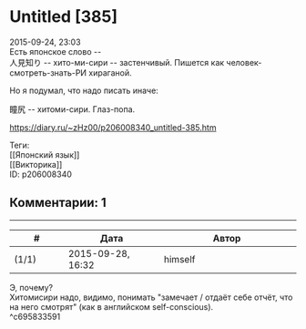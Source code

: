 Untitled [385]
==============

  
2015-09-24, 23:03  
 Есть японское слово --   
 人見知り -- хито-ми-сири -- застенчивый. Пишется как человек-смотреть-знать-РИ хираганой.   
   
 Но я подумал, что надо писать иначе:   
   
 瞳尻 -- хитоми-сири. Глаз-попа.   
  
<https://diary.ru/~zHz00/p206008340_untitled-385.htm>  
  
Теги:  
[[Японский язык]]  
[[Викторика]]  
ID: p206008340  


Комментарии: 1
--------------

  


---



|         #         |              Дата              |                     Автор                     |           ID           |
| --- | --- | --- | --- |
| (1/1) | 2015-09-28, 16:32 | himself | c695833591 |

  
 Э, почему?   
 Хитомисири надо, видимо, понимать "замечает / отдаёт себе отчёт, что на него смотрят" (как в английском self-conscious).   
 ^c695833591